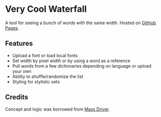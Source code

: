 # Very Cool Waterfall
 A tool for seeing a bunch of words with the same width. Hosted on [GitHub Pages](https://kylewaynebenson.github.io/very-cool-waterfall/).

## Features

- Upload a font or load local fonts
- Set width by pixel width or by using a word as a reference
- Pull words from a few dictionaries depending on language or upload your own
- Ability to shuffle/randomize the list
- Styling for stylistic sets

## Credits
 Concept and logic was borrowed from [Mass Driver](https://mass-driver.com/workshop/).
